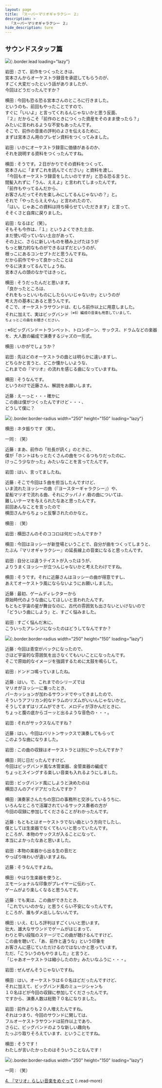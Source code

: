 ```yaml
---
layout: page
title: 『スーパーマリオギャラクシー ２』
description: >
  『スーパーマリオギャラクシー ２』
hide_description: ture
---
```


## サウンドスタッフ篇

![](/interviews/jp/wii/sb4j/vol3/img/mainvisual3.jpg){:.border.lead loading="lazy"}

岩田
: さて、前作をつくったときは、<br>宮本さんからオーケストラ録音を承認してもらうのが、<br>すごく大変だったという話がありましたが、<br>今回はどうだったんですか？

横田
: 今回も恐る恐る宮本さんのところに行きました。<br>というのも、前回もやったことですので、<br>すぐに「いいよ」と言ってくれるんじゃないかと思う反面、<br>『２』だからこそ「前作のときにつくった資産をそのまま使ったら？」<br>みたいに言われるような不安もあったんです。<br>そこで、前作の音楽の評判のよさを伝えるために、<br>まずは宮本さん用のプレゼン資料をつくってみました。

岩田
: いかにオーケストラ録音に価値があるのか、<br>それを説明する資料をつくったんですね。

横田
: そうです。２日がかりでその資料をつくって、<br>宮本さんに「まずこれを読んでください」と資料を渡し、<br>「今回もオーケストラ録音をしたいのですが」と恐る恐る言うと、<br>間髪入れずに「うん、ええよ」と言われてしまったんです。<br>「前作もやってるんだから、<br>お客さんだってそれを楽しみにしてるんじゃないの？」と。<br>それで「やったらええやん」と言われたので、<br>「はい。じゃあこの資料は持ち帰らせていただきます」と言って、<br>そそくさと自席に戻りました。

岩田
: なるほど（笑）。<br>そもそも今作は、『１』というよくできた土台、<br>まだ使い切っていない土台があって、<br>その上に、さらに新しいものを積み上げたほうが<br>もっと魅力的なものができるはずだというのが、<br>根っこにあるコンセプトだと思うんですね。<br>だから前作でやって良かったことは<br>やるに決まってるんでしょうね、<br>宮本さんの頭のなかではきっと。

横田
: そうだったんだと思います。<br>「良かったところは、<br>それをもっといいものにしたらいいじゃないか」というのが<br>考え方の基本にあると思うんです。<br>そこで、オーケストラサウンドは、むしろ前作以上に用意しました。<br>それに加えて、実はビッグバンド<SUP>（※6）編成の音楽も用意していまして。<br>ちょっとこの曲をお聴きください。

<DIV CLASS="music_btn">
: ※6ビッグバンド＝トランペット、トロンボーン、サックス、ドラムなどの楽器を、大人数の編成で演奏するジャズの一形式。

横田
: いかがでしょうか？

岩田
: 先ほどのオーケストラの曲とは明らかに違いますし、<br>どちらかと言うと、どこか懐かしいような、<br>これまでの『マリオ』の流れを感じる曲になっていますね。

横田
: そうなんです。<br>というわけで近藤さん、解説をお願いします。

近藤
: えーっと・・・確かに<br>この曲は僕がつくったんですけど・・・、<br>どうして僕に？

![](/interviews/jp/wii/sb4j/vol3/img/photo009.jpg){:.border.border-radius width="250" height="150" loading="lazy"}

横田
: ネタ振りです（笑）。

一同
: （笑）

近藤
: まあ、前作の「社長が訊く」のときに、<br>僕が「ホントはもっとたくさんの曲をつくるつもりだったのに、<br>けっこう少なかった」みたいなことを言ってたんです。

岩田
: はい、言ってましたね。

近藤
: そこで今回は５曲を担当したんですけど、<br>いま流れたヨッシーの曲（『ヨースターギャラクシー』）や、<br>星船マリオで流れる曲、それにクッパＪｒ.砦の曲については、<br>難しいテーマを与えられたなあと思ったんです。<br>前回あんなことを言ったので<br>横田さんからちょっと反撃されたのかなと。

横田
: （笑）

岩田
: 横田さんのそのココロは何だったんですか？

横田
: 今回はヨッシーが新登場ということで、自分が曲をつくってしまうと、<br>たぶん『マリオギャラクシー』の延長線上の音楽になると思ったんです。

岩田
: 自分とは違うテイストが入ったほうが、<br>よりうまくヨッシーが立つんじゃないかと考えたわけですね。

横田
: そうです。それに近藤さんはヨッシーの曲が得意ですし、<br>あえてオーケストラ風にならないようにお願いしました。

近藤
: 最初、ゲームディレクターから<br>原始時代のような曲にしてほしいと言われたんです。<br>もともと宇宙の星が舞台なのに、古代の雰囲気も出さないといけないので<br>「どういう曲にしよう」と、すごく悩みました。

岩田
: すごく悩んだ末に、<br>こういったアレンジになったのはどうしてなんですか？

![](/interviews/jp/wii/sb4j/vol3/img/photo010.jpg){:.border.border-radius width="250" height="150" loading="lazy"}

近藤
: 今回は青空がバックになったので、<br>さほど宇宙的な雰囲気を出さなくてもいいことになったんです。<br>そこで原始的なイメージを強調するために太鼓を鳴らして。

岩田
: ドンドコ鳴っていましたね。

近藤
: はい。で、これまでのシリーズでは<br>マリオがヨッシーに乗ったとき、<br>パーカッションが加わるサウンドでやってきましたので、<br>そういうアフリカン的なドラムのリズムがいいんじゃないかと。<br>そうしてまずはリズムができて、メロディが浮かんだときに、<br>ちょっと腹の底からゴーッと出るような音色の・・・。

岩田
: それがサックスなんですね？

近藤
: はい。今回はバリトンサックスで演奏してもらって<br>このような曲になりました。

岩田
: この曲の収録はオーケストラとは別にやったんですか？

横田
: 同じ日だったんですけど、<br>今回はビッグバンド風な木管楽器、金管楽器の編成で<br>ちょっとスイングする楽しい音楽も入れるようにしました。

岩田
: ビッグバンド風にしようと決めたのは<br>横田さんのアイデアだったんですか？

横田
: 演奏家さんたちの窓口の事務所と交渉しているうちに、<br>いろんなところで活躍されているサックス奏者の方が<br>今回の収録に参加してくださることがわかったんです。

近藤
: もともとはオーケストラでない曲という方向でしたし、<br>僕としては生楽器でなくてもいいと思っていたんです。<br>ところが、本物のサックスが入ることになって、<br>本当によかったなあと思いました。

岩田
: 本物の楽器から出る生の音だと<br>やっぱり味わいが違いますよね。

近藤
: そうなんですよね。

横田
: やはり生楽器を使うと、<br>エモーショナルな印象がプレイヤーに伝わって、<br>ゲームがより楽しくなると思うんです。

近藤
: でも実は、この曲ができたとき、<br>「これでいいのかな」と思うくらい不安になったんです。<br>ところが、誰もダメ出ししないんです。

横田
: いえ、むしろ評判はすごくいいと思います。<br>壮大、雄大なサウンドでゲームがはじまって、<br>わりと早い段階のステージでこの曲が聴けるんですけど、<br>この曲を聴いて、「あ、前作と違うな」という印象を<br>お客さんに感じていただけるのではないかと思っています。<br>ただ、「こういうのもやりました」と言うと、<br>「じゃあオーケストラは縮小したのか」みたいなふうに・・・。

岩田
: ぜんぜんそうじゃないですね。

横田
: はい。オーケストラは６０名ほどだったんですけど、<br>それに加えて、ビッグバンド風のミュージシャンも<br>１０名ほどが今回の収録に参加してくださったんです。<br>ですから、演奏人数は総勢７０名になりました。

岩田
: 前作よりも２０人増えたんですね。<br>それはつまり、今回のサウンドに関しては、<br>フルオーケストラサウンドは前作以上であり、<br>さらに、ビッグバンドのような新しい趣向も<br>たっぷり取りそろえています、ということですね。

横田
: そうです！ <br>わたしが言いたかったのはそういうことなんです！

![](/interviews/jp/wii/sb4j/vol3/img/photo011.jpg){:.border.border-radius width="250" height="150" loading="lazy"}

一同
: （笑）

[4. 『マリオ』らしい音楽をめぐって](4.md)
{:.read-more}

